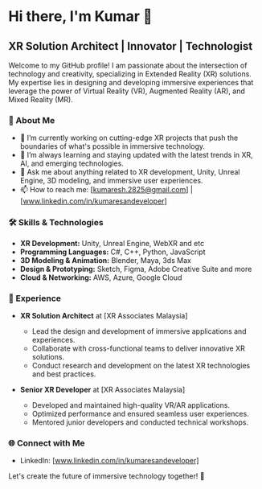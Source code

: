 # Hi there, I'm Kumar 👋

## XR Solution Architect | Innovator | Technologist

Welcome to my GitHub profile! I am passionate about the intersection of technology and creativity, specializing in Extended Reality (XR) solutions.
My expertise lies in designing and developing immersive experiences that leverage the power of Virtual Reality (VR), Augmented Reality (AR), and Mixed Reality (MR).

### 🚀 About Me
- 🔭 I’m currently working on cutting-edge XR projects that push the boundaries of what's possible in immersive technology.
- 🌱 I’m always learning and staying updated with the latest trends in XR, AI, and emerging technologies.
- 💬 Ask me about anything related to XR development, Unity, Unreal Engine, 3D modeling, and immersive user experiences.
- 📫 How to reach me: [kumaresh.2825@gmail.com] | [www.linkedin.com/in/kumaresandeveloper]

### 🛠️ Skills & Technologies
- **XR Development:** Unity, Unreal Engine, WebXR and etc
- **Programming Languages:** C#, C++, Python, JavaScript
- **3D Modeling & Animation:** Blender, Maya, 3ds Max
- **Design & Prototyping:** Sketch, Figma, Adobe Creative Suite and more
- **Cloud & Networking:** AWS, Azure, Google Cloud

### 💼 Experience
- **XR Solution Architect** at [XR Associates Malaysia]
  - Lead the design and development of immersive applications and experiences.
  - Collaborate with cross-functional teams to deliver innovative XR solutions.
  - Conduct research and development on the latest XR technologies and best practices.

- **Senior XR Developer** at [XR Associates Malaysia]
  - Developed and maintained high-quality VR/AR applications.
  - Optimized performance and ensured seamless user experiences.
  - Mentored junior developers and conducted technical workshops.

### 🌐 Connect with Me
- LinkedIn: [www.linkedin.com/in/kumaresandeveloper]

Let's create the future of immersive technology together! 🚀
